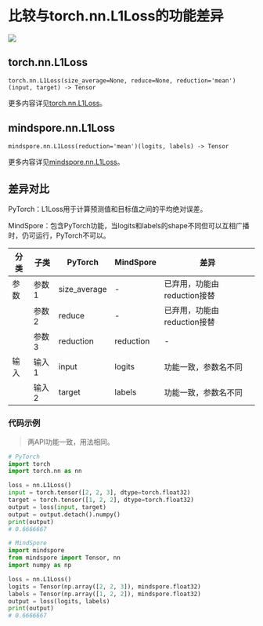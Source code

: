 # 比较与torch.nn.L1Loss的功能差异

<a href="https://gitee.com/mindspore/docs/blob/r2.0.0-alpha/docs/mindspore/source_zh_cn/note/api_mapping/pytorch_diff/L1Loss.md" target="_blank"><img src="https://mindspore-website.obs.cn-north-4.myhuaweicloud.com/website-images/r2.0.0-alpha/resource/_static/logo_source.png"></a>

## torch.nn.L1Loss

```text
torch.nn.L1Loss(size_average=None, reduce=None, reduction='mean')(input, target) -> Tensor
```

更多内容详见[torch.nn.L1Loss](https://pytorch.org/docs/1.8.1/generated/torch.nn.L1Loss.html)。

## mindspore.nn.L1Loss

```text
mindspore.nn.L1Loss(reduction='mean')(logits, labels) -> Tensor
```

更多内容详见[mindspore.nn.L1Loss](https://mindspore.cn/docs/zh-CN/r2.0.0-alpha/api_python/nn/mindspore.nn.L1Loss.html)。

## 差异对比

PyTorch：L1Loss用于计算预测值和目标值之间的平均绝对误差。

MindSpore：包含PyTorch功能，当logits和labels的shape不同但可以互相广播时，仍可运行，PyTorch不可以。

| 分类 | 子类  | PyTorch   | MindSpore | 差异                 |
| ---- | ----- | --------- | --------- | -------------------- |
| 参数 | 参数1 | size_average     | -    | 已弃用，功能由reduction接替 |
|      | 参数2 | reduce    | -    | 已弃用，功能由reduction接替|
|      | 参数3 | reduction | reduction | - |
| 输入 | 输入1 | input     | logits    | 功能一致，参数名不同        |
|      | 输入2 | target    | labels    | 功能一致，参数名不同        |

### 代码示例

> 两API功能一致，用法相同。

```python
# PyTorch
import torch
import torch.nn as nn

loss = nn.L1Loss()
input = torch.tensor([2, 2, 3], dtype=torch.float32)
target = torch.tensor([1, 2, 2], dtype=torch.float32)
output = loss(input, target)
output = output.detach().numpy()
print(output)
# 0.6666667

# MindSpore
import mindspore
from mindspore import Tensor, nn
import numpy as np

loss = nn.L1Loss()
logits = Tensor(np.array([2, 2, 3]), mindspore.float32)
labels = Tensor(np.array([1, 2, 2]), mindspore.float32)
output = loss(logits, labels)
print(output)
# 0.6666667
```
